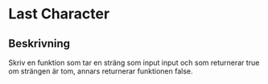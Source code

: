 # Last Character

## Beskrivning

Skriv en funktion som tar en sträng som input input och som returnerar true om strängen är tom, annars returnerar funktionen false.
